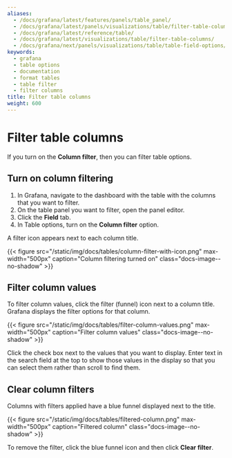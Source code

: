 ```yaml
---
aliases:
  - /docs/grafana/latest/features/panels/table_panel/
  - /docs/grafana/latest/panels/visualizations/table/filter-table-columns/
  - /docs/grafana/latest/reference/table/
  - /docs/grafana/latest/visualizations/table/filter-table-columns/
  - /docs/grafana/next/panels/visualizations/table/table-field-options/
keywords:
  - grafana
  - table options
  - documentation
  - format tables
  - table filter
  - filter columns
title: Filter table columns
weight: 600
---
```


# Filter table columns

If you turn on the **Column filter**, then you can filter table options.

## Turn on column filtering

1. In Grafana, navigate to the dashboard with the table with the columns that you want to filter.
1. On the table panel you want to filter, open the panel editor.
1. Click the **Field** tab.
1. In Table options, turn on the **Column filter** option.

A filter icon appears next to each column title.

{{< figure src="/static/img/docs/tables/column-filter-with-icon.png" max-width="500px" caption="Column filtering turned on" class="docs-image--no-shadow" >}}

## Filter column values

To filter column values, click the filter (funnel) icon next to a column title. Grafana displays the filter options for that column.

{{< figure src="/static/img/docs/tables/filter-column-values.png" max-width="500px" caption="Filter column values" class="docs-image--no-shadow" >}}

Click the check box next to the values that you want to display. Enter text in the search field at the top to show those values in the display so that you can select them rather than scroll to find them.

## Clear column filters

Columns with filters applied have a blue funnel displayed next to the title.

{{< figure src="/static/img/docs/tables/filtered-column.png" max-width="500px" caption="Filtered column" class="docs-image--no-shadow" >}}

To remove the filter, click the blue funnel icon and then click **Clear filter**.
